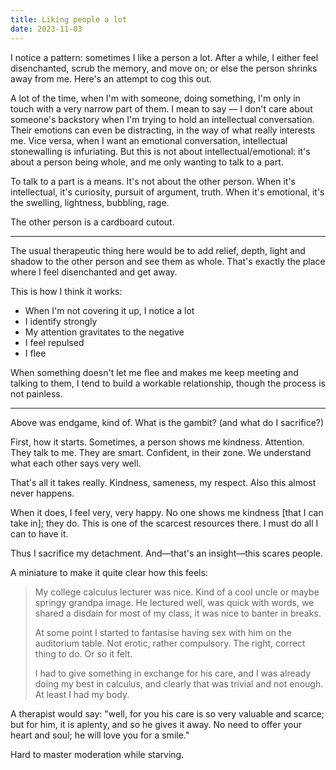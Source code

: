 ```yaml
---
title: Liking people a lot
date: 2023-11-03
---
```


I notice a pattern: sometimes I like a person a lot. After a while, I either feel disenchanted, scrub the memory, and move on; or else the person shrinks away from me. Here's an attempt to cog this out.

A lot of the time, when I'm with someone, doing something, I'm only in touch with a very narrow part of them. I mean to say — I don't care about someone's backstory when I'm trying to hold an intellectual conversation. Their emotions can even be distracting, in the way of what really interests me. Vice versa, when I want an emotional conversation, intellectual stonewalling is infuriating. But this is not about intellectual/emotional: it's about a person being whole, and me only wanting to talk to a part.

To talk to a part is a means. It's not about the other person. When it's intellectual, it's curiosity, pursuit of argument, truth. When it's emotional, it's the swelling, lightness, bubbling, rage.

The other person is a cardboard cutout.

---

The usual therapeutic thing here would be to add relief, depth, light and shadow to the other person and see them as whole. That's exactly the place where I feel disenchanted and get away.

This is how I think it works:
- When I'm not covering it up, I notice a lot
- I identify strongly
- My attention gravitates to the negative
- I feel repulsed
- I flee

When something doesn't let me flee and makes me keep meeting and talking to them, I tend to build a workable relationship, though the process is not painless.

---

Above was endgame, kind of. What is the gambit? (and what do I sacrifice?)

First, how it starts. Sometimes, a person shows me kindness. Attention. They talk to me. They are smart. Confident, in their zone. We understand what each other says very well.

That's all it takes really. Kindness, sameness, my respect. Also this almost never happens.

When it does, I feel very, very happy. No one shows me kindness [that I can take in]; they do. This is one of the scarcest resources there. I must do all I can to have it.

Thus I sacrifice my detachment. And—that's an insight—this scares people.

A miniature to make it quite clear how this feels:

> My college calculus lecturer was nice. Kind of a cool uncle or maybe springy grandpa image. He lectured well, was quick with words, we shared a disdain for most of my class, it was nice to banter in breaks.
> 
> At some point I started to fantasise having sex with him on the auditorium table. Not erotic, rather compulsory. The right, correct thing to do. Or so it felt.
> 
> I had to give something in exchange for his care, and I was already doing my best in calculus, and clearly that was trivial and not enough. At least I had my body.

A therapist would say: "well, for you his care is so very valuable and scarce; but for him, it is aplenty, and so he gives it away. No need to offer your heart and soul; he will love you for a smile."

Hard to master moderation while starving.